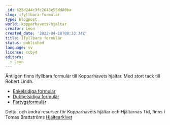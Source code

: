 ```yaml
---
_id: 625d244c3fc2643e55dd80ba
slug: ifyllbara-formular
type: blogpost
world: kopparhavets-hjaltar
creator: Leon
created_date: '2022-04-18T08:33:34Z'
title: Ifyllbara formulär
status: published
language: sv
license: ccby4
editors:
  - Leon
---
```

Äntligen finns ifyllbara formulär till Kopparhavets hjältar. Med stort tack till Robert Lindh.

*   [Enkelsidiga formulär](https://zadrith.com/ht/kh_formular.pdf)
*   [Dubbelsidiga formulär](https://zadrith.com/ht/kh_formular_tvasidigt.pdf)
*   [Fartygsformulär](https://zadrith.com/ht/kh_fartygsformular.pdf)

Detta, och andra resurser för Kopparhavets hjältar och Hjältarnas Tid, finns i Tomas Brattströms [Hjältearkivet](https://zadrith.com/ht/)